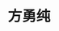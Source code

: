 ---
title: "方勇纯"
position: "教授"
contact: "fangyc@nankai.edu.cn"
description: "机器人视觉控制、无人机、欠驱动吊车系统、微纳米操作"
photo: "/url_test/teacher/fangyongchun/photo.jpg"
link: "https://ai.nankai.edu.cn/info/1033/2797.htm"
place: 2
---